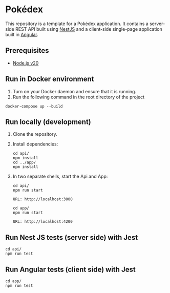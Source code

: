 # Pokédex

This repository is a template for a Pokédex application. It contains a server-side
REST API built using [NestJS](https://nestjs.com) and a client-side single-page
application built in [Angular](https://angular.dev).

## Prerequisites
* [Node.js v20](https://nodejs.org/en)

## Run in Docker environment
1. Turn on your Docker daemon and ensure that it is running.
2. Run the following command in the root directory of the project

```shell
docker-compose up --build
```

## Run locally (development)
1. Clone the repository.
2. Install dependencies:
    ```shell
    cd api/
    npm install
    cd ../app/
    npm install
    ```

3. In two separate shells, start the Api and App:
    ```shell
    cd api/
    npm run start
    ```
    `URL: http://localhost:3000`
    ```shell
    cd app/
    npm run start
    ```
    `URL: http://localhost:4200`


## Run Nest JS tests (server side) with Jest
```shell
cd api/
npm run test
```

## Run Angular tests (client side) with Jest
```shell
cd app/
npm run test
```